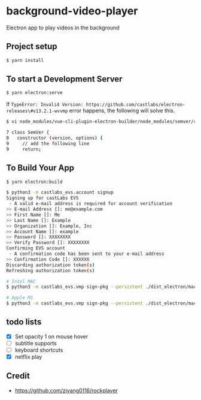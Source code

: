 # background-video-player

Electron app to play videos in the background

## Project setup

```sh
$ yarn install
```

## To start a Development Server

```sh
$ yarn electron:serve
```

If `TypeError: Invalid Version: https://github.com/castlabs/electron-releases\#v13.2.1-wvvmp` error happens, the following will solve this.
```sh
$ vi node_modules/vue-cli-plugin-electron-builder/node_modules/semver/classes/semver.js

7 class SemVer {
8   constructor (version, options) {
9     // add the following line
9     return;
```

## To Build Your App

```sh
$ yarn electron:build

$ python3 -m castlabs_evs.account signup
Signing up for castLabs EVS
 - A valid e-mail address is required for account verification
>> E-mail Address []: me@example.com
>> First Name []: Me
>> Last Name []: Example
>> Organization []: Example, Inc
>> Account Name []: example
>> Password []: XXXXXXXX
>> Verify Password []: XXXXXXXX
Confirming EVS account
 - A confirmation code has been sent to your e-mail address
>> Confirmation Code []: XXXXXX
Discarding authorization token(s)
Refreshing authorization token(s)

# Intel MAC
$ python3 -m castlabs_evs.vmp sign-pkg --persistent ./dist_electron/mac

# Apple M1
$ python3 -m castlabs_evs.vmp sign-pkg --persistent ./dist_electron/mac-arm64
```

## todo lists

- [X] Set opacity 1 on mouse hover
- [ ] subtitle supports
- [ ] keyboard shortcuts
- [X] netflix play

## Credit

-  https://github.com/ziyang0116/rockplayer

